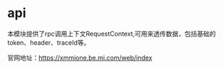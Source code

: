 # api

本模块提供了rpc调用上下文RequestContext,可用来透传数据，包括基础的token、header、traceId等。

官网地址：https://xmmione.be.mi.com/web/index

